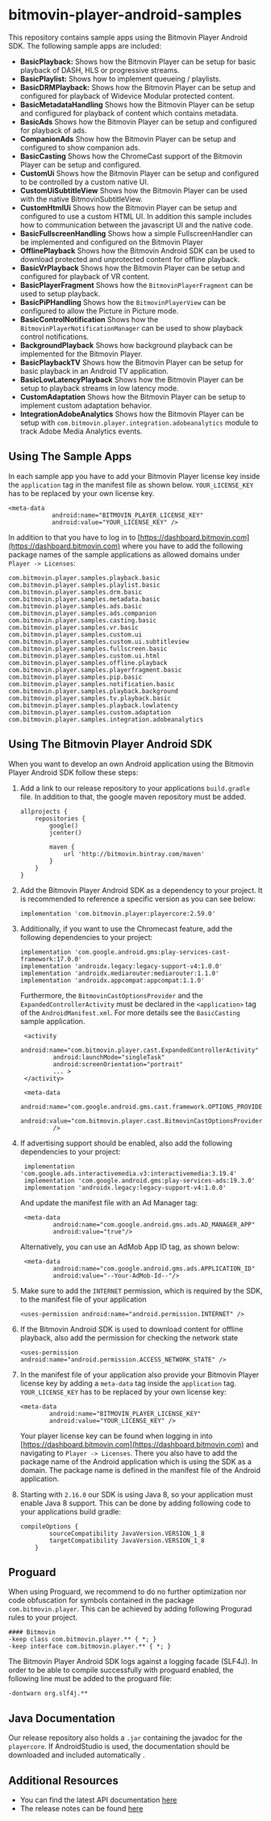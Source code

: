 # bitmovin-player-android-samples
This repository contains sample apps using the Bitmovin Player Android SDK. The following sample apps are included:

+   **BasicPlayback:** Shows how the Bitmovin Player can be setup for basic playback of DASH, HLS or progressive streams.
+   **BasicPlaylist:** Shows how to implement queueing / playlists.
+   **BasicDRMPlayback:** Shows how the Bitmovin Player can be setup and configured for playback of Widevice Modular protected content.
+   **BasicMetadataHandling** Shows how the Bitmovin Player can be setup and configured for playback of content which contains metadata.
+   **BasicAds** Shows how the Bitmovin Player can be setup and configured for playback of ads.  
+   **CompanionAds** Show how the Bitmovin Player can be setup and configured to show companion ads.
+   **BasicCasting** Shows how the ChromeCast support of the Bitmovin Player can be setup and configured.
+   **CustomUi** Shows how the Bitmovin Player can be setup and configured to be controlled by a custom native UI.
+   **CustomUiSubtitleView** Shows how the Bitmovin Player can be used with the native BitmovinSubtitleView.
+   **CustomHtmlUi** Shows how the Bitmovin Player can be setup and configured to use a custom HTML UI. In addition this sample includes how to communication between the javascript UI and the native code.
+   **BasicFullscreenHandling** Shows how a simple FullscreenHandler can be implemented and configured on the Bitmovin Player
+   **OfflinePlayback** Shows how the Bitmovin Android SDK can be used to download protected and unprotected content for offline playback.
+   **BasicVrPlayback** Shows how the Bitmovin Player can be setup and configured for playback of VR content.
+   **BasicPlayerFragment** Shows how the `BitmovinPlayerFragment` can be used to setup playback.
+   **BasicPiPHandling** Shows how the `BitmovinPlayerView` can be configured to allow the Picture in Picture mode.
+   **BasicControlNotification** Shows how the `BitmovinPlayerNotificationManager` can be used to show playback control notifications.
+   **BackgroundPlayback** Shows how background playback can be implemented for the Bitmovin Player.
+   **BasicPlaybackTV** Shows how the Bitmovin Player can be setup for basic playback in an Android TV application.
+   **BasicLowLatencyPlayback** Shows how the Bitmovin Player can be setup to playback streams in low latency mode.
+   **CustomAdaptation** Shows how the Bitmovin Player can be setup to implement custom adaptation behavior.
+   **IntegrationAdobeAnalytics** Shows how the Bitmovin Player can be setup with `com.bitmovin.player.integration.adobeanalytics` module to track Adobe Media Analytics events.

## Using The Sample Apps
In each sample app you have to add your Bitmovin Player license key inside the `application` tag in the manifest file as shown below. `YOUR_LICENSE_KEY` has to be replaced by your own license key.

    <meta-data
                android:name="BITMOVIN_PLAYER_LICENSE_KEY"
                android:value="YOUR_LICENSE_KEY" />

In addition to that you have to log in to [https://dashboard.bitmovin.com](https://dashboard.bitmovin.com) where you have to add the following package names of the sample applications as allowed domains under `Player -> Licenses`:

    com.bitmovin.player.samples.playback.basic
    com.bitmovin.player.samples.playlist.basic
    com.bitmovin.player.samples.drm.basic
    com.bitmovin.player.samples.metadata.basic
    com.bitmovin.player.samples.ads.basic
    com.bitmovin.player.samples.ads.companion
    com.bitmovin.player.samples.casting.basic
    com.bitmovin.player.samples.vr.basic
    com.bitmovin.player.samples.custom.ui
    com.bitmovin.player.samples.custom.ui.subtitleview
    com.bitmovin.player.samples.fullscreen.basic
    com.bitmovin.player.samples.custom.ui.html
    com.bitmovin.player.samples.offline.playback
    com.bitmovin.player.samples.playerfragment.basic
    com.bitmovin.player.samples.pip.basic
    com.bitmovin.player.samples.notification.basic
    com.bitmovin.player.samples.playback.background
    com.bitmovin.player.samples.tv.playback.basic
    com.bitmovin.player.samples.playback.lowlatency
    com.bitmovin.player.samples.custom.adaptation
    com.bitmovin.player.samples.integration.adobeanalytics

## Using The Bitmovin Player Android SDK
When you want to develop an own Android application using the Bitmovin Player Android SDK follow these steps:

1.  Add a link to our release repository to your applications `build.gradle` file. In addition to that, the google maven repository must be added.

        allprojects {
            repositories {
                google()
                jcenter()

                maven {
                    url 'http://bitmovin.bintray.com/maven'
                }
            }
        }

1.  Add the Bitmovin Player Android SDK as a dependency to your project. It is recommended to reference a specific version as you can see below:

        implementation 'com.bitmovin.player:playercore:2.59.0'

1.  Additionally, if you want to use the Chromecast feature, add the following dependencies to your project:

        implementation 'com.google.android.gms:play-services-cast-framework:17.0.0'
        implementation 'androidx.legacy:legacy-support-v4:1.0.0'
        implementation 'androidx.mediarouter:mediarouter:1.1.0'
        implementation 'androidx.appcompat:appcompat:1.1.0'

    Furthermore, the `BitmovinCastOptionsProvider` and the `ExpandedControllerActivity` must be declared in the `<application>` tag of the `AndroidManifest.xml`.
    For more details see the  `BasicCasting` sample application.

         <activity
                 android:name="com.bitmovin.player.cast.ExpandedControllerActivity"
                 android:launchMode="singleTask"
                 android:screenOrientation="portrait"
                 ... >
         </activity>

         <meta-data
                 android:name="com.google.android.gms.cast.framework.OPTIONS_PROVIDER_CLASS_NAME"
                 android:value="com.bitmovin.player.cast.BitmovinCastOptionsProvider"
                 />

1.  If advertising support should be enabled, also add the following dependencies to your project:

         implementation 'com.google.ads.interactivemedia.v3:interactivemedia:3.19.4'
         implementation 'com.google.android.gms:play-services-ads:19.3.0'
         implementation 'androidx.legacy:legacy-support-v4:1.0.0'

     And update the manifest file with an Ad Manager <meta-data> tag:

         <meta-data
                 android:name="com.google.android.gms.ads.AD_MANAGER_APP"
                 android:value="true"/>

     Alternatively, you can use an AdMob App ID <meta-data> tag, as shown below:

         <meta-data
                 android:name="com.google.android.gms.ads.APPLICATION_ID"
                 android:value="--Your-AdMob-Id--"/>

1.  Make sure to add the `INTERNET` permission, which is required by the SDK, to the manifest file of your application

        <uses-permission android:name="android.permission.INTERNET" />

1.  If the Bitmovin Android SDK is used to download content for offline playback, also add the permission for checking the network state

        <uses-permission android:name="android.permission.ACCESS_NETWORK_STATE" />

1.  In the manifest file of your application also provide your Bitmovin Player license key by adding a `meta-data` tag inside the `application` tag. `YOUR_LICENSE_KEY` has to be replaced by your own license key:

        <meta-data
                android:name="BITMOVIN_PLAYER_LICENSE_KEY"
                android:value="YOUR_LICENSE_KEY" />

    Your player license key can be found when logging in into [https://dashboard.bitmovin.com](https://dashboard.bitmovin.com) and navigating to `Player -> Licenses`. There you also have to add the package name of the Android application which is using the SDK as a domain. The package name is defined in the manifest file of the Android application.

1.  Starting with `2.16.0` our SDK is using Java 8, so your application must enable Java 8 support. This can be done by adding following code to your applications build gradle:

        compileOptions {
                sourceCompatibility JavaVersion.VERSION_1_8
                targetCompatibility JavaVersion.VERSION_1_8
            }

## Proguard

When using Proguard, we recommend to do no further optimization nor code obfuscation for symbols contained in the package `com.bitmovin.player`.
This can be achieved by adding following Progurad rules to your project.

```proguard
#### Bitmovin
-keep class com.bitmovin.player.** { *; }
-keep interface com.bitmovin.player.** { *; }
```

The Bitmovin Player Android SDK logs against a logging facade (SLF4J). In order to be able to compile successfully with proguard enabled, the following line must be added to the proguard file:
```
-dontwarn org.slf4j.**
```

## Java Documentation

Our release repository also holds a `.jar` containing the javadoc for the `playercore`.
If AndroidStudio is used, the documentation should be downloaded and included automatically .

## Additional Resources

+   You can find the latest API documentation [here](https://bitmovin.com/android-sdk-documentation/)
+   The release notes can be found [here]( https://bitmovin.com/release-notes-android-sdk/)
